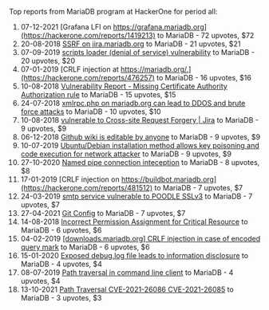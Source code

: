 Top reports from MariaDB program at HackerOne for period all:

1. 07-12-2021 [Grafana LFI on https://grafana.mariadb.org](https://hackerone.com/reports/1419213) to MariaDB - 72 upvotes, $72
2. 20-08-2018 [SSRF on jira.mariadb.org](https://hackerone.com/reports/397402) to MariaDB - 21 upvotes, $21
3. 07-09-2019 [scripts loader (denial of service) vulnerability](https://hackerone.com/reports/690330) to MariaDB - 20 upvotes, $20
4. 07-01-2019 [CRLF injection at https://mariadb.org/.](https://hackerone.com/reports/476257) to MariaDB - 16 upvotes, $16
5. 10-08-2018 [Vulnerability Report - Missing Certificate Authority Authorization rule](https://hackerone.com/reports/392701) to MariaDB - 15 upvotes, $15
6. 24-07-2018 [xmlrpc.php on mariadb.org can lead to DDOS and brute force attacks](https://hackerone.com/reports/386160) to MariaDB - 10 upvotes, $10
7. 10-08-2018 [vulnerable to Cross-site Request Forgery | Jira](https://hackerone.com/reports/392761) to MariaDB - 9 upvotes, $9
8. 06-12-2018 [Github wiki is editable by anyone](https://hackerone.com/reports/457009) to MariaDB - 9 upvotes, $9
9. 10-07-2019 [Ubuntu/Debian installation method allows key poisoning and code execution for network attacker](https://hackerone.com/reports/639473) to MariaDB - 9 upvotes, $9
10. 27-10-2020 [Named pipe connection inteception](https://hackerone.com/reports/1019891) to MariaDB - 8 upvotes, $8
11. 17-01-2019 [CRLF injection on https://buildbot.mariadb.org](https://hackerone.com/reports/481512) to MariaDB - 7 upvotes, $7
12. 24-03-2019 [smtp service vulnerable to POODLE SSLv3](https://hackerone.com/reports/514421) to MariaDB - 7 upvotes, $7
13. 27-04-2021 [Git Config](https://hackerone.com/reports/1176174) to MariaDB - 7 upvotes, $7
14. 14-08-2018 [Incorrect Permission Assignment for Critical Resource](https://hackerone.com/reports/394861) to MariaDB - 6 upvotes, $6
15. 04-02-2019 [[downloads.mariadb.org] CRLF injection in case of encoded query mark](https://hackerone.com/reports/490997) to MariaDB - 6 upvotes, $6
16. 15-01-2020 [Exposed debug.log file leads to information disclosure](https://hackerone.com/reports/775504) to MariaDB - 4 upvotes, $4
17. 08-07-2019 [Path traversal in command line client](https://hackerone.com/reports/637840) to MariaDB - 4 upvotes, $4
18. 13-10-2021 [Path Traversal CVE-2021-26086 CVE-2021-26085](https://hackerone.com/reports/1369288) to MariaDB - 3 upvotes, $3
